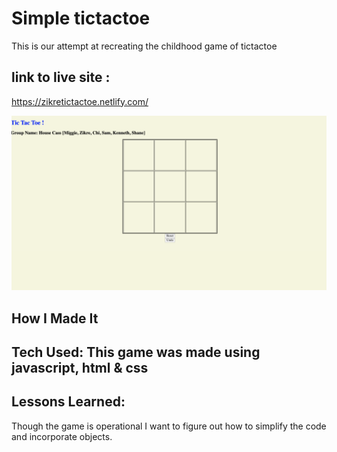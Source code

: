 # Simple tictactoe
This is our attempt at recreating the childhood game of tictactoe

## link to live site :

https://zikretictactoe.netlify.com/

![tictactoe game](tic.png)

## How I Made It

## Tech Used: This game was made using javascript, html & css

## Lessons Learned:
Though the game is operational I want to figure out how to simplify the code and incorporate objects.
